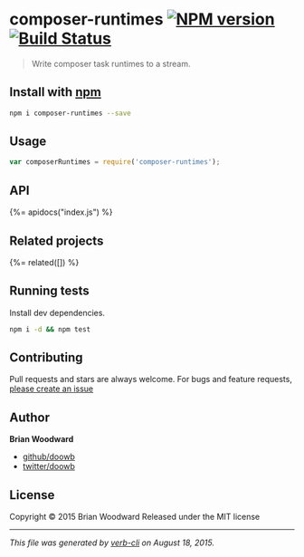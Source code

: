# composer-runtimes [![NPM version](https://badge.fury.io/js/composer-runtimes.svg)](http://badge.fury.io/js/composer-runtimes)  [![Build Status](https://travis-ci.org/doowb/composer-runtimes.svg)](https://travis-ci.org/doowb/composer-runtimes) 

> Write composer task runtimes to a stream.

## Install with [npm](npmjs.org)

```bash
npm i composer-runtimes --save
```

## Usage

```js
var composerRuntimes = require('composer-runtimes');
```

## API
<!-- add a path or glob pattern for files with code comments to use for docs  -->
{%= apidocs("index.js") %}

## Related projects
<!-- add an array of related projects, then un-escape the helper -->
{%= related([]) %}  

## Running tests
Install dev dependencies.

```bash
npm i -d && npm test
```


## Contributing
Pull requests and stars are always welcome. For bugs and feature requests, [please create an issue](https://github.com/doowb/composer-runtimes/issues)


## Author

**Brian Woodward**
 
+ [github/doowb](https://github.com/doowb)
+ [twitter/doowb](http://twitter.com/doowb) 

## License
Copyright © 2015 Brian Woodward
Released under the MIT license

***

_This file was generated by [verb-cli](https://github.com/assemble/verb-cli) on August 18, 2015._
